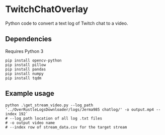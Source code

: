 # TwitchChatOverlay
Python code to convert a text log of Twitch chat to a video.

## Dependencies

Requires Python 3

```
pip install opencv-python
pip install pillow
pip install pandas
pip install numpy
pip install tqdm
```

## Example usage

```
python .\get_stream_video.py --log_path '../OverRustleLogsDownloader/logs/Jerma985 chatlog/' -o output.mp4 --index 192`
# --log_path location of all log .txt files
# -o output video name
# --index row of stream_data.csv for the target stream
```
